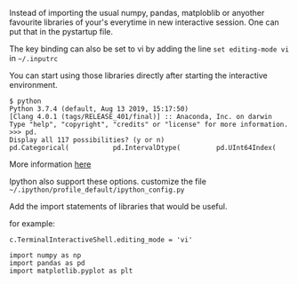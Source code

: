 Instead of importing the usual numpy, pandas, matploblib or anyother favourite libraries of your's everytime in new interactive session. One can put that in the pystartup file. 

The key binding can also be set to vi by adding the line `set editing-mode vi` in `~/.inputrc` 

You can start using those libraries directly after starting the interactive environment.
```
$ python
Python 3.7.4 (default, Aug 13 2019, 15:17:50) 
[Clang 4.0.1 (tags/RELEASE_401/final)] :: Anaconda, Inc. on darwin
Type "help", "copyright", "credits" or "license" for more information.
>>> pd.
Display all 117 possibilities? (y or n)
pd.Categorical(           pd.IntervalDtype(         pd.UInt64Index(
```
More information [here](https://docs.python.org/3.0/tutorial/interactive.html#history-substitution)

Ipython also support these options. customize the file `~/.ipython/profile_default/ipython_config.py` 

Add the import statements of libraries that would be useful.

for example:
```
c.TerminalInteractiveShell.editing_mode = 'vi'

import numpy as np
import pandas as pd
import matplotlib.pyplot as plt

```
